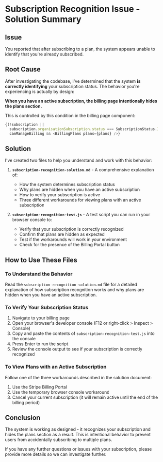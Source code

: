 # Subscription Recognition Issue - Solution Summary

## Issue
You reported that after subscribing to a plan, the system appears unable to identify that you're already subscribed.

## Root Cause
After investigating the codebase, I've determined that the system **is correctly identifying** your subscription status. The behavior you're experiencing is actually by design:

**When you have an active subscription, the billing page intentionally hides the plans section.**

This is controlled by this condition in the billing page component:

```javascript
{(!subscription ||
  subscription.organisationSubscription.status === SubscriptionStatus.INACTIVE) &&
  canManageBilling && <BillingPlans plans={plans} />}
```

## Solution

I've created two files to help you understand and work with this behavior:

1. **`subscription-recognition-solution.md`** - A comprehensive explanation of:
   - How the system determines subscription status
   - Why plans are hidden when you have an active subscription
   - How to verify your subscription is active
   - Three different workarounds for viewing plans with an active subscription

2. **`subscription-recognition-test.js`** - A test script you can run in your browser console to:
   - Verify that your subscription is correctly recognized
   - Confirm that plans are hidden as expected
   - Test if the workarounds will work in your environment
   - Check for the presence of the Billing Portal button

## How to Use These Files

### To Understand the Behavior
Read the `subscription-recognition-solution.md` file for a detailed explanation of how subscription recognition works and why plans are hidden when you have an active subscription.

### To Verify Your Subscription Status
1. Navigate to your billing page
2. Open your browser's developer console (F12 or right-click > Inspect > Console)
3. Copy and paste the contents of `subscription-recognition-test.js` into the console
4. Press Enter to run the script
5. Review the console output to see if your subscription is correctly recognized

### To View Plans with an Active Subscription
Follow one of the three workarounds described in the solution document:
1. Use the Stripe Billing Portal
2. Use the temporary browser console workaround
3. Cancel your current subscription (it will remain active until the end of the billing period)

## Conclusion

The system is working as designed - it recognizes your subscription and hides the plans section as a result. This is intentional behavior to prevent users from accidentally subscribing to multiple plans.

If you have any further questions or issues with your subscription, please provide more details so we can investigate further.
